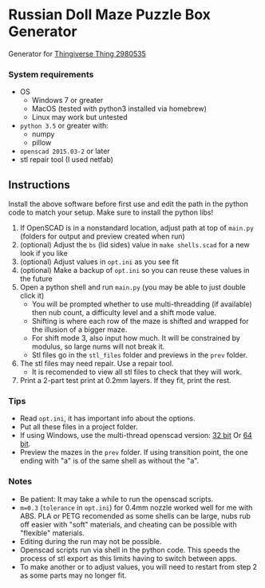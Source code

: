 # Russian Doll Maze Puzzle Box Generator

Generator for [Thingiverse Thing 2980535](https://www.thingiverse.com/thing:2980535)

### System requirements

- OS
  - Windows 7 or greater
  - MacOS (tested with python3 installed via homebrew)
  - Linux may work but untested
- `python 3.5` or greater with:
  - numpy
  - pillow
- `openscad 2015.03-2` or later
- stl repair tool (I used netfab)

## Instructions

Install the above software before first use and edit the path in the python code to match your setup.
Make sure to install the python libs!

1. If OpenSCAD is in a nonstandard location, adjust path at top of `main.py` (folders for output and preview created when run)
2. (optional) Adjust the `bs` (lid sides) value in `make shells.scad` for a new look if you like
3. (optional) Adjust values in `opt.ini` as you see fit
4. (optional) Make a backup of `opt.ini` so you can reuse these values in the future
5. Open a python shell and run `main.py` (you may be able to just double click it)
   - You will be prompted whether to use multi-threadding (if available) then nub count, a difficulty level and a shift mode value.
   - Shifting is where each row of the maze is shifted and wrapped for the illusion of a bigger maze.
   - For shift mode 3, also input how much. It will be constrained by modulus, so large nums will not break it.
   - Stl files go in the `stl_files` folder and previews in the `prev` folder.
6. The stl files may need repair. Use a repair tool.
   - It is recomended to view all stl files to check that they will work.
7. Print a 2-part test print at 0.2mm layers. If they fit, print the rest.

### Tips

- Read `opt.ini`, it has important info about the options.
- Put all these files in a project folder.
- If using Windows, use the multi-thread openscad version: [32 bit](http://files.openscad.org/snapshots/OpenSCAD-2018.05.30-x86-32_multithread-Installer.exe) Or [64 bit](http://files.openscad.org/snapshots/OpenSCAD-2018.05.30-x86-64_multithread-Installer.exe).
- Preview the mazes in the `prev` folder. If using transition point, the one ending with "a" is of the same shell as without the "a".

### Notes

- Be patient: It may take a while to run the openscad scripts.
- `m=0.3` (`tolerance` in `opt.ini`) for 0.4mm nozzle worked well for me with ABS. PLA or PETG recomended as some shells can be large, nubs rub off easier with "soft" materials, and cheating can be possible with "flexible" materials.
- Editing during the run may not be possible.
- Openscad scripts run via shell in the python code. This speeds the process of stl export as this limits having to switch between apps.
- To make another or to adjust values, you will need to restart from step 2 as some parts may no longer fit.

